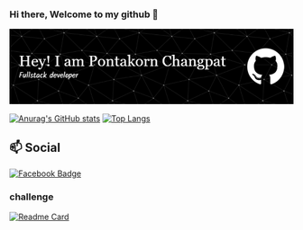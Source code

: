 ### Hi there, Welcome to my github 👋
![Banner](/image/github-header-image.png)

[![Anurag's GitHub stats](https://github-readme-stats.vercel.app/api?username=PontakornDev&show_icons=true&theme=dark&layout=compact)](https://github.com/anuraghazra/github-readme-stats)
[![Top Langs](https://github-readme-stats.vercel.app/api/top-langs/?username=PontakornDev&theme=dark)](https://github.com/anuraghazra/github-readme-stats)

## 📫 Social
[![Facebook Badge](https://img.shields.io/badge/-C.Pontakorn-blue?style=flat&logo=Facebook&logoColor=white&link=https://www.facebook.com/pontakorn.changpat/)](https://www.facebook.com/pontakorn.changpat)

### challenge
[![Readme Card](https://github-readme-stats.vercel.app/api/pin/?username=PontakornDev&repo=Internship-challenge)](https://github.com/PontakornDev/Internship-challenge)
